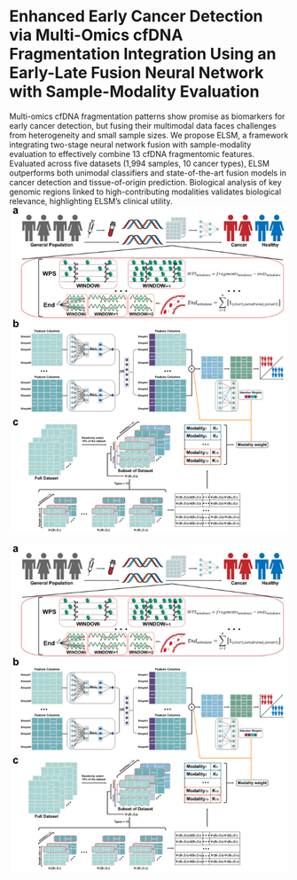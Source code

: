 # Enhanced Early Cancer Detection via Multi-Omics cfDNA Fragmentation Integration Using an Early-Late Fusion Neural Network with Sample-Modality Evaluation
Multi-omics cfDNA fragmentation patterns show promise as biomarkers for early cancer detection, but fusing their multimodal data faces challenges from heterogeneity and small sample sizes. We propose ELSM, a framework integrating two-stage neural network fusion with sample-modality evaluation to effectively combine 13 cfDNA fragmentomic features. Evaluated across five datasets (1,994 samples, 10 cancer types), ELSM outperforms both unimodal classifiers and state-of-the-art fusion models in cancer detection and tissue-of-origin prediction. Biological analysis of key genomic regions linked to high-contributing modalities validates biological relevance, highlighting ELSM’s clinical utility.
![image](Fig/image.png)
<div align=center>
<img src="https://github.com/llb895/ELSM/blob/main/Fig/image.png">
</div>
